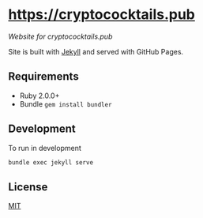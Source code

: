 # https://cryptococktails.pub

_Website for cryptococktails.pub_

Site is built with [Jekyll](http://jekyllrb.com) and served with GitHub Pages.


## Requirements

* Ruby 2.0.0+
* Bundle `gem install bundler`


## Development

To run in development

```bash
bundle exec jekyll serve
```


## License

[MIT](LICENSE)


